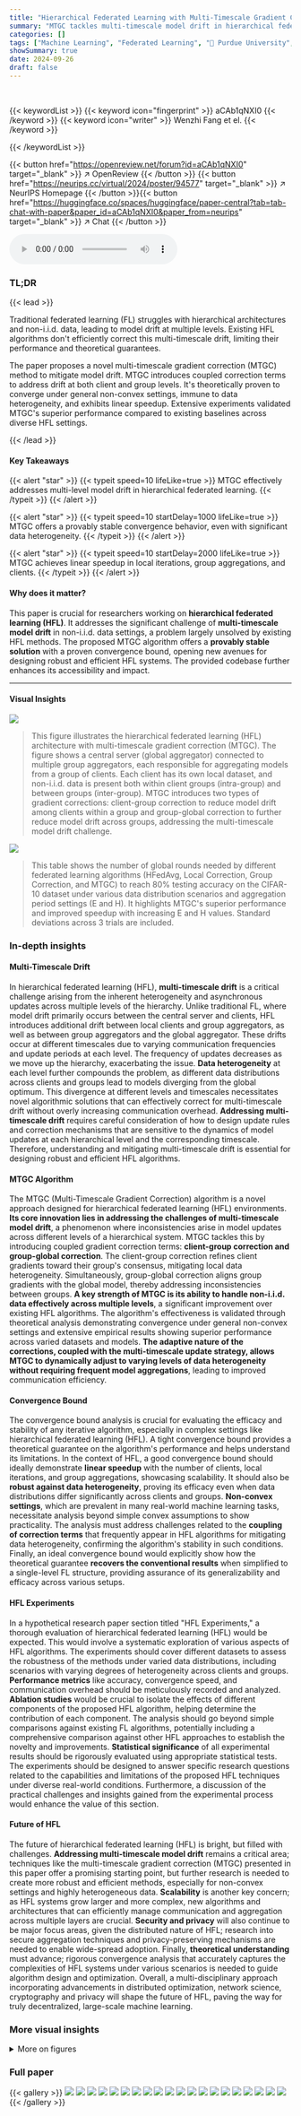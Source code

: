 ```yaml
---
title: "Hierarchical Federated Learning with Multi-Timescale Gradient Correction"
summary: "MTGC tackles multi-timescale model drift in hierarchical federated learning."
categories: []
tags: ["Machine Learning", "Federated Learning", "🏢 Purdue University",]
showSummary: true
date: 2024-09-26
draft: false
---
```


<br>

{{< keywordList >}}
{{< keyword icon="fingerprint" >}} aCAb1qNXI0 {{< /keyword >}}
{{< keyword icon="writer" >}} Wenzhi Fang et el. {{< /keyword >}}
 
{{< /keywordList >}}

{{< button href="https://openreview.net/forum?id=aCAb1qNXI0" target="_blank" >}}
↗ OpenReview
{{< /button >}}
{{< button href="https://neurips.cc/virtual/2024/poster/94577" target="_blank" >}}
↗ NeurIPS Homepage
{{< /button >}}{{< button href="https://huggingface.co/spaces/huggingface/paper-central?tab=tab-chat-with-paper&paper_id=aCAb1qNXI0&paper_from=neurips" target="_blank" >}}
↗ Chat
{{< /button >}}



<audio controls>
    <source src="https://ai-paper-reviewer.com/aCAb1qNXI0/podcast.wav" type="audio/wav">
    Your browser does not support the audio element.
</audio>


### TL;DR


{{< lead >}}

Traditional federated learning (FL) struggles with hierarchical architectures and non-i.i.d. data, leading to model drift at multiple levels.  Existing HFL algorithms don't efficiently correct this multi-timescale drift, limiting their performance and theoretical guarantees. 

The paper proposes a novel multi-timescale gradient correction (MTGC) method to mitigate model drift.  MTGC introduces coupled correction terms to address drift at both client and group levels. It's theoretically proven to converge under general non-convex settings,  immune to data heterogeneity, and exhibits linear speedup. Extensive experiments validated MTGC's superior performance compared to existing baselines across diverse HFL settings.

{{< /lead >}}


#### Key Takeaways

{{< alert "star" >}}
{{< typeit speed=10 lifeLike=true >}} MTGC effectively addresses multi-level model drift in hierarchical federated learning. {{< /typeit >}}
{{< /alert >}}

{{< alert "star" >}}
{{< typeit speed=10 startDelay=1000 lifeLike=true >}} MTGC offers a provably stable convergence behavior, even with significant data heterogeneity. {{< /typeit >}}
{{< /alert >}}

{{< alert "star" >}}
{{< typeit speed=10 startDelay=2000 lifeLike=true >}} MTGC achieves linear speedup in local iterations, group aggregations, and clients. {{< /typeit >}}
{{< /alert >}}

#### Why does it matter?
This paper is crucial for researchers working on **hierarchical federated learning (HFL)**.  It addresses the significant challenge of **multi-timescale model drift** in non-i.i.d. data settings, a problem largely unsolved by existing HFL methods. The proposed MTGC algorithm offers a **provably stable solution** with a proven convergence bound, opening new avenues for designing robust and efficient HFL systems.  The provided codebase further enhances its accessibility and impact.

------
#### Visual Insights



![](https://ai-paper-reviewer.com/aCAb1qNXI0/figures_1_1.jpg)

> This figure illustrates the hierarchical federated learning (HFL) architecture with multi-timescale gradient correction (MTGC).  The figure shows a central server (global aggregator) connected to multiple group aggregators, each responsible for aggregating models from a group of clients. Each client has its own local dataset, and non-i.i.d. data is present both within client groups (intra-group) and between groups (inter-group).  MTGC introduces two types of gradient corrections: client-group correction to reduce model drift among clients within a group and group-global correction to further reduce model drift across groups, addressing the multi-timescale model drift challenge.





![](https://ai-paper-reviewer.com/aCAb1qNXI0/tables_8_1.jpg)

> This table shows the number of global rounds needed by different federated learning algorithms (HFedAvg, Local Correction, Group Correction, and MTGC) to reach 80% testing accuracy on the CIFAR-10 dataset under various data distribution scenarios and aggregation period settings (E and H).  It highlights MTGC's superior performance and improved speedup with increasing E and H values.  Standard deviations across 3 trials are included.





### In-depth insights


#### Multi-Timescale Drift
In hierarchical federated learning (HFL), **multi-timescale drift** is a critical challenge arising from the inherent heterogeneity and asynchronous updates across multiple levels of the hierarchy.  Unlike traditional FL, where model drift primarily occurs between the central server and clients, HFL introduces additional drift between local clients and group aggregators, as well as between group aggregators and the global aggregator.  These drifts occur at different timescales due to varying communication frequencies and update periods at each level.  The frequency of updates decreases as we move up the hierarchy, exacerbating the issue. **Data heterogeneity** at each level further compounds the problem, as different data distributions across clients and groups lead to models diverging from the global optimum.  This divergence at different levels and timescales necessitates novel algorithmic solutions that can effectively correct for multi-timescale drift without overly increasing communication overhead.  **Addressing multi-timescale drift** requires careful consideration of how to design update rules and correction mechanisms that are sensitive to the dynamics of model updates at each hierarchical level and the corresponding timescale. Therefore, understanding and mitigating multi-timescale drift is essential for designing robust and efficient HFL algorithms.

#### MTGC Algorithm
The MTGC (Multi-Timescale Gradient Correction) algorithm is a novel approach designed for hierarchical federated learning (HFL) environments.  **Its core innovation lies in addressing the challenges of multi-timescale model drift**, a phenomenon where inconsistencies arise in model updates across different levels of a hierarchical system.  MTGC tackles this by introducing coupled gradient correction terms: **client-group correction and group-global correction**. The client-group correction refines client gradients toward their group's consensus, mitigating local data heterogeneity. Simultaneously, group-global correction aligns group gradients with the global model, thereby addressing inconsistencies between groups.  **A key strength of MTGC is its ability to handle non-i.i.d. data effectively across multiple levels**, a significant improvement over existing HFL algorithms.  The algorithm's effectiveness is validated through theoretical analysis demonstrating convergence under general non-convex settings and extensive empirical results showing superior performance across varied datasets and models.  **The adaptive nature of the corrections, coupled with the multi-timescale update strategy, allows MTGC to dynamically adjust to varying levels of data heterogeneity without requiring frequent model aggregations**, leading to improved communication efficiency.

#### Convergence Bound
The convergence bound analysis is crucial for evaluating the efficacy and stability of any iterative algorithm, especially in complex settings like hierarchical federated learning (HFL).  A tight convergence bound provides a theoretical guarantee on the algorithm's performance and helps understand its limitations. In the context of HFL, a good convergence bound should ideally demonstrate **linear speedup** with the number of clients, local iterations, and group aggregations, showcasing scalability. It should also be **robust against data heterogeneity**, proving its efficacy even when data distributions differ significantly across clients and groups.  **Non-convex settings**, which are prevalent in many real-world machine learning tasks, necessitate analysis beyond simple convex assumptions to show practicality.  The analysis must address challenges related to the **coupling of correction terms** that frequently appear in HFL algorithms for mitigating data heterogeneity, confirming the algorithm's stability in such conditions.  Finally, an ideal convergence bound would explicitly show how the theoretical guarantee **recovers the conventional results** when simplified to a single-level FL structure, providing assurance of its generalizability and efficacy across various setups.

#### HFL Experiments
In a hypothetical research paper section titled "HFL Experiments," a thorough evaluation of hierarchical federated learning (HFL) would be expected.  This would involve a systematic exploration of various aspects of HFL algorithms.  The experiments should cover different datasets to assess the robustness of the methods under varied data distributions, including scenarios with varying degrees of heterogeneity across clients and groups.  **Performance metrics** like accuracy, convergence speed, and communication overhead should be meticulously recorded and analyzed.  **Ablation studies** would be crucial to isolate the effects of different components of the proposed HFL algorithm, helping determine the contribution of each component. The analysis should go beyond simple comparisons against existing FL algorithms, potentially including a comprehensive comparison against other HFL approaches to establish the novelty and improvements. **Statistical significance** of all experimental results should be rigorously evaluated using appropriate statistical tests. The experiments should be designed to answer specific research questions related to the capabilities and limitations of the proposed HFL techniques under diverse real-world conditions.  Furthermore, a discussion of the practical challenges and insights gained from the experimental process would enhance the value of this section.

#### Future of HFL
The future of hierarchical federated learning (HFL) is bright, but filled with challenges.  **Addressing multi-timescale model drift** remains a critical area; techniques like the multi-timescale gradient correction (MTGC) presented in this paper offer a promising starting point, but further research is needed to create more robust and efficient methods, especially for non-convex settings and highly heterogeneous data.  **Scalability** is another key concern; as HFL systems grow larger and more complex, new algorithms and architectures that can efficiently manage communication and aggregation across multiple layers are crucial.  **Security and privacy** will also continue to be major focus areas, given the distributed nature of HFL; research into secure aggregation techniques and privacy-preserving mechanisms are needed to enable wide-spread adoption.  Finally, **theoretical understanding** must advance; rigorous convergence analysis that accurately captures the complexities of HFL systems under various scenarios is needed to guide algorithm design and optimization. Overall, a multi-disciplinary approach incorporating advancements in distributed optimization, network science, cryptography and privacy will shape the future of HFL, paving the way for truly decentralized, large-scale machine learning.


### More visual insights

<details>
<summary>More on figures
</summary>


![](https://ai-paper-reviewer.com/aCAb1qNXI0/figures_3_1.jpg)

> This figure illustrates the local update process in hierarchical federated learning (HFL) scenarios with and without gradient correction. (a) shows the situation without gradient correction, where each client model converges towards its own local optimum. (b) demonstrates client-group correction, where the model updates are adjusted towards the group optimum. (c) showcases the multi-timescale gradient correction (MTGC) method proposed in the paper, which effectively corrects the client gradients towards both the group and global optima, leading to improved convergence.


![](https://ai-paper-reviewer.com/aCAb1qNXI0/figures_4_1.jpg)

> This figure illustrates the hierarchical federated learning (HFL) architecture with multi-timescale gradient correction (MTGC).  The system comprises clients grouped into multiple groups, each coordinated by a group aggregator node.  The group aggregators, in turn, communicate with a central server. MTGC introduces coupled gradient correction terms to address model drift at different levels of the hierarchy (client-group and group-global corrections).  These corrections aim to improve model convergence in the presence of multi-level non-i.i.d. data by guiding the clients' model updates to align better with both group and global objectives. 


![](https://ai-paper-reviewer.com/aCAb1qNXI0/figures_7_1.jpg)

> The figure compares the performance of MTGC with several other popular federated learning (FL) algorithms (SCAFFOLD, FedProx, HFedAvg, and FedDyn) on four different datasets (EMNIST-Letters, Fashion-MNIST, CIFAR-10, and CIFAR-100). The experiments are conducted under a non-i.i.d. setting at both the group and client level.  The results show that MTGC consistently outperforms the other methods in terms of testing accuracy across all datasets, demonstrating its effectiveness in handling multi-timescale model drift in hierarchical federated learning (HFL) settings.


![](https://ai-paper-reviewer.com/aCAb1qNXI0/figures_7_2.jpg)

> This figure compares the performance of MTGC against baselines that use only client-level correction or only group-level correction.  Three different data heterogeneity scenarios are evaluated: group i.i.d. and client non-i.i.d.; group non-i.i.d. and client i.i.d.; and group non-i.i.d. and client non-i.i.d.  The results demonstrate that MTGC, by employing both client-level and group-level corrections, outperforms the baselines in all scenarios, achieving the most consistent and stable results.


![](https://ai-paper-reviewer.com/aCAb1qNXI0/figures_14_1.jpg)

> This figure compares the performance of MTGC against three baseline methods under different data heterogeneity scenarios: group i.i.d. & client non-i.i.d., group non-i.i.d. & client i.i.d., and group non-i.i.d. & client non-i.i.d.  Each row represents a scenario. The columns represent different datasets. The baseline methods are: HFedAvg (without correction), Local Correction (only correcting client-level drift), and Group Correction (only correcting group-level drift). MTGC combines both local and group corrections and is shown to be the most effective and stable across the board.


![](https://ai-paper-reviewer.com/aCAb1qNXI0/figures_14_2.jpg)

> This figure compares the performance of MTGC against three baseline methods under three different data distribution scenarios: group i.i.d. & client non-i.i.d., group non-i.i.d. & client i.i.d., and group non-i.i.d. & client non-i.i.d.  The baseline methods are HFedAvg (without correction), HFedAvg with local correction, and HFedAvg with group correction.  The figure demonstrates that the local correction is effective for client-level non-i.i.d., the group correction for group-level non-i.i.d., and that MTGC combines these to achieve the most stable performance in all cases.


![](https://ai-paper-reviewer.com/aCAb1qNXI0/figures_15_1.jpg)

> This figure illustrates the multi-timescale gradient correction (MTGC) method for handling multi-level non-i.i.d. data in hierarchical federated learning (HFL). It shows a hierarchical architecture with a central server, group aggregators, and clients. The figure highlights the multi-timescale model drift occurring across different hierarchical levels and how MTGC corrects client model drift towards the group gradient and group gradient towards the global gradient.  Client-group correction and group-global correction terms are introduced to mitigate these drifts.


![](https://ai-paper-reviewer.com/aCAb1qNXI0/figures_15_2.jpg)

> This figure compares the performance of MTGC against three baselines in three different data distribution scenarios: (i) group i.i.d. & client non-i.i.d., (ii) group non-i.i.d. & client i.i.d., and (iii) group non-i.i.d. & client non-i.i.d..  Each row represents one scenario.  The baselines are: HFedAvg (no correction), Local Correction (only client-group correction), and Group Correction (only group-global correction).  The figure shows that MTGC is most stable and provides the best accuracy by combining both client-group and group-global corrections.


![](https://ai-paper-reviewer.com/aCAb1qNXI0/figures_16_1.jpg)

> This figure compares the performance of MTGC against four other popular Federated Learning (FL) algorithms (SCAFFOLD, FedProx, FedDyn, and HFedAvg) on four different datasets (EMNIST-Letters, Fashion-MNIST, CIFAR-10, and CIFAR-100).  The experiments simulate a hierarchical FL setting where data is non-identically distributed across both groups and individual clients, representing real-world challenges.  The results show that MTGC consistently achieves the highest testing accuracy, showcasing its effectiveness in handling multi-timescale model drift inherent in hierarchical federated learning.


![](https://ai-paper-reviewer.com/aCAb1qNXI0/figures_17_1.jpg)

> This figure illustrates the multi-timescale gradient correction (MTGC) method for handling multi-level non-i.i.d. data in hierarchical federated learning (HFL).  It shows a hierarchical architecture with a central server, group aggregators, and individual clients.  The key idea is to introduce coupled gradient correction terms at multiple levels to address client model drift (caused by local updates) and group model drift (caused by federated averaging within groups).  These corrections help each client's model converge towards a better global model, even with data heterogeneity across multiple levels.


![](https://ai-paper-reviewer.com/aCAb1qNXI0/figures_17_2.jpg)

> This figure illustrates the multi-timescale gradient correction (MTGC) methodology for handling multi-level non-i.i.d. data in hierarchical federated learning (HFL). It shows a hierarchical structure with a central server, group aggregators, and clients.  The figure highlights the concept of multi-timescale model drift occurring across multiple levels.  It also visually represents the key idea of MTGC, which introduces coupled gradient correction terms (client-group correction and group-global correction) to address this drift at different timescales.


![](https://ai-paper-reviewer.com/aCAb1qNXI0/figures_17_3.jpg)

> This figure compares the performance of MTGC against four other federated learning (FL) algorithms (SCAFFOLD, FedProx, HFedAvg, and FedDyn) on four different datasets (EMNIST-Letters, Fashion-MNIST, CIFAR-10, and CIFAR-100).  Each algorithm was adapted for hierarchical federated learning (HFL). The results, averaged over three trials, show that MTGC achieves the highest testing accuracy on all datasets, highlighting its effectiveness in correcting multi-timescale model drifts in HFL.


</details>






### Full paper

{{< gallery >}}
<img src="https://ai-paper-reviewer.com/aCAb1qNXI0/1.png" class="grid-w50 md:grid-w33 xl:grid-w25" />
<img src="https://ai-paper-reviewer.com/aCAb1qNXI0/2.png" class="grid-w50 md:grid-w33 xl:grid-w25" />
<img src="https://ai-paper-reviewer.com/aCAb1qNXI0/3.png" class="grid-w50 md:grid-w33 xl:grid-w25" />
<img src="https://ai-paper-reviewer.com/aCAb1qNXI0/4.png" class="grid-w50 md:grid-w33 xl:grid-w25" />
<img src="https://ai-paper-reviewer.com/aCAb1qNXI0/5.png" class="grid-w50 md:grid-w33 xl:grid-w25" />
<img src="https://ai-paper-reviewer.com/aCAb1qNXI0/6.png" class="grid-w50 md:grid-w33 xl:grid-w25" />
<img src="https://ai-paper-reviewer.com/aCAb1qNXI0/7.png" class="grid-w50 md:grid-w33 xl:grid-w25" />
<img src="https://ai-paper-reviewer.com/aCAb1qNXI0/8.png" class="grid-w50 md:grid-w33 xl:grid-w25" />
<img src="https://ai-paper-reviewer.com/aCAb1qNXI0/9.png" class="grid-w50 md:grid-w33 xl:grid-w25" />
<img src="https://ai-paper-reviewer.com/aCAb1qNXI0/10.png" class="grid-w50 md:grid-w33 xl:grid-w25" />
<img src="https://ai-paper-reviewer.com/aCAb1qNXI0/11.png" class="grid-w50 md:grid-w33 xl:grid-w25" />
<img src="https://ai-paper-reviewer.com/aCAb1qNXI0/12.png" class="grid-w50 md:grid-w33 xl:grid-w25" />
<img src="https://ai-paper-reviewer.com/aCAb1qNXI0/13.png" class="grid-w50 md:grid-w33 xl:grid-w25" />
<img src="https://ai-paper-reviewer.com/aCAb1qNXI0/14.png" class="grid-w50 md:grid-w33 xl:grid-w25" />
<img src="https://ai-paper-reviewer.com/aCAb1qNXI0/15.png" class="grid-w50 md:grid-w33 xl:grid-w25" />
<img src="https://ai-paper-reviewer.com/aCAb1qNXI0/16.png" class="grid-w50 md:grid-w33 xl:grid-w25" />
<img src="https://ai-paper-reviewer.com/aCAb1qNXI0/17.png" class="grid-w50 md:grid-w33 xl:grid-w25" />
<img src="https://ai-paper-reviewer.com/aCAb1qNXI0/18.png" class="grid-w50 md:grid-w33 xl:grid-w25" />
<img src="https://ai-paper-reviewer.com/aCAb1qNXI0/19.png" class="grid-w50 md:grid-w33 xl:grid-w25" />
<img src="https://ai-paper-reviewer.com/aCAb1qNXI0/20.png" class="grid-w50 md:grid-w33 xl:grid-w25" />
{{< /gallery >}}